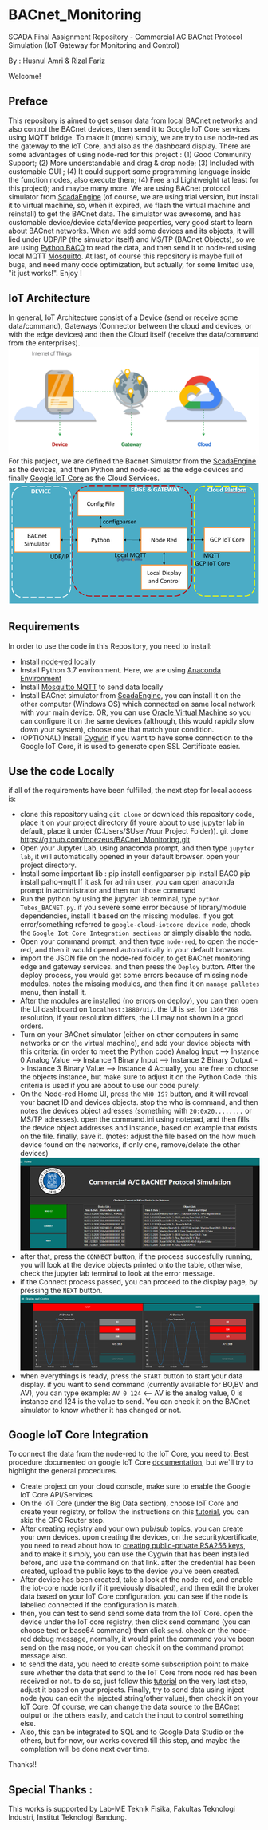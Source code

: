 # BACnet_Monitoring
SCADA Final Assignment Repository - Commercial AC BACnet Protocol Simulation (IoT Gateway for Monitoring and Control)

By : Husnul Amri & Rizal Fariz

Welcome!

## Preface

This repository is aimed to get sensor data from local BACnet networks and also control the BACnet devices, then send it to Google IoT Core services using MQTT bridge. To make it (more) simply, we are try to use node-red as the gateway to the IoT Core, and also as the dashboard display. 
There are some advantages of using node-red for this project : (1) Good Community Support; (2) More understandable and drag & drop node; (3) Included with customable GUI ; (4) It could support some programming language inside the function nodes, also execute them; (4) Free and Lightweight (at least for this project); and maybe many more. 
We are using BACnet protocol simulator from [ScadaEngine](http://www.scadaengine.com/software6.html) (of course, we are using trial version, but install it to virtual machine, so, when it expired, we flash the virtual machine and reinstall) to get the BACnet data. The simulator was awesome, and has customable device/device data/device properties, very good start to learn about BACnet networks. When we add some devices and its objects, it will lied under UDP/IP (the simulator itself) and MS/TP (BACnet Objects), so we are using [Python BAC0](https://bac0.readthedocs.io/en/latest/getstarted.html) to read the data, and then send it to node-red using local MQTT [Mosquitto](https://mosquitto.org/). At last, of course this repository is maybe full of bugs, and need many code optimization, but actually, for some limited use, "it just works!". Enjoy !

## IoT Architecture
In general, IoT Architecture consist of a Device (send or receive some data/command), Gateways (Connector between the cloud and devices, or with the edge devices) and then the Cloud itself (receive the data/command from the enterprises). 
![IoT General Architecture](/BACnet_Pictures/IoT_General.png)
For this project, we are defined the Bacnet Simulator from the [ScadaEngine](http://www.scadaengine.com/software6.html) as the devices, and then Python and node-red as the edge devices and finally [Google IoT Core](https://cloud.google.com/iot/docs/quickstart) as the Cloud Services. 
![BACnet Monitoring Architecture](/BACnet_Pictures/BACnet_Architecture.PNG)

## Requirements
In order to use the code in this Repository, you need to install: 
* Install [node-red](https://nodered.org/docs/getting-started/local) locally
* Install Python 3.7 environment. Here, we are using [Anaconda Environment](https://docs.anaconda.com/anaconda/install/)
* Install [Mosquitto MQTT](https://mosquitto.org/) to send data locally
* Install BACnet simulator from  [ScadaEngine](http://www.scadaengine.com/software6.html), you can install it on the other computer (Windows OS) which connected on same local network with your main device. OR, you can use [Oracle Virtual Machine](https://www.oracle.com/virtualization/technologies/vm/downloads/virtualbox-downloads.html) so you can configure it on the same devices (although, this would rapidly slow down your system), choose one that match your condition. 
* (OPTIONAL) Install [Cygwin](https://cygwin.com/install.html) if you want to have some connection to the Google IoT Core, it is used to generate open SSL Certificate easier. 

## Use the code Locally
if all of the requirements have been fulfilled, the next step for local access is: 
* clone this repository using `git clone` or download this repository code, place it on your project directory (if youre about to use jupyter lab in default, place it under (C:Users/$User/Your Project Folder)).
    git clone https://github.com/moezeus/BACnet_Monitoring.git
* Open your Jupyter Lab, using anaconda prompt, and then type `jupyter lab`, it will automatically opened in your default browser. open your project directory. 
* Install some important lib : 
    pip install configparser
    pip install BAC0
    pip install paho-mqtt
  If it ask for admin user, you can open anaconda prompt in administrator and then run those command
* Run the python by using the jupyter lab terminal, type `python Tubes_BACNET.py`. if you severe some error because of library/module dependencies, install it based on the missing modules. if you got error/something referred to `google-cloud-iotcore device node`, check the `Google Iot Core Integration sections` or simply disable the node.  
* Open your command prompt, and then type `node-red`, to open the node-red, and then it would opened automatically in your default browser.  
* import the JSON file on the node-red folder, to get BACnet monitoring edge and gateway services. and then press the `Deploy` button. After the deploy process, you would get some errors because of missing node modules. notes the missing modules, and then find it on `manage palletes` menu, then install it. 
* After the modules are installed (no errors on deploy), you can then open the UI dashboard on `localhost:1880/ui/`. the UI is set for `1366*768` resolution, if your resolution differs, the UI may not shown in a good orders.
* Turn on your BACnet simulator (either on other computers in same networks or on the virtual machine), and add your device objects with this criteria: (in order to meet the Python code)
    Analog Input --> Instance 0
    Analog Value --> Instance 1
    Binary Input --> Instance 2
    Binary Output -> Instance 3
    Binary Value --> Instance 4
  Actually, you are free to choose the objects instance, but make sure to adjust it on the Python Code. this criteria is used if you are about to use our code purely. 
* On the Node-red Home UI, press the `WHO IS?` button, and it will reveal your bacnet ID and devices objects. stop the who is command, and then notes the devices object adresses (something with `20:0x20........` or MS/TP adresses). open the command.ini using notepad, and then fills the device object addresses and instance, based on example that exists on the file. finally, save it. (notes: adjust the file based on the how much device found on the networks, if only one, remove/delete the other devices)
![Home GUI](/BACnet_Pictures/GUI_main.png)
* after that, press the `CONNECT` button, if the process succesfully running, you will look at the device objects printed onto the table, otherwise, check the jupyter lab terminal to look at the error message.
* if the Connect process passed, you can proceed to the display page, by pressing the `NEXT` button.
![Display Page](/BACnet_Pictures/GUI_display.png)
* when everythings is ready, press the `START` button to start your data display. if you want to send command (currently available for BO,BV and AV), you can type example: `AV 0 124` <-- AV is the analog value, 0 is instance and 124 is the value to send. You can check it on the BACnet simulator to know whether it has changed or not. 

## Google IoT Core Integration
To connect the data from the node-red to the IoT Core, you need to: 
Best procedure documented on google IoT Core [documentation](https://cloud.google.com/iot/docs/quickstart), but we`ll try to highlight the general procedures.
* Create project on your cloud console, make sure to enable the Google IoT Core API/Services
* On the IoT Core (under the Big Data section), choose IoT Core and create your registry, or follow the instructions on this [tutorial](https://www.opc-router.com/google-gcp-iot-core-mqtt-connection/), you can skip the OPC Router step. 
* After creating registry and your own pub/sub topics, you can create your own devices. upon creating the devices, on the security/certificate, you need to read about how to [creating public-private RSA256 keys](https://cloud.google.com/iot/docs/how-tos/credentials/keys), and to make it simply, you can use the Cygwin that has been installed before, and use the command on that link. after the credential has been created, upload the public keys to the device you`ve been created. 
* After device has been created, take a look at the node-red, and enable the iot-core node (only if it previously disabled), and then edit the broker data based on your IoT Core configuration. you can see if the node is labelled connected if the configuration is match. 
* then, you can test to send send some data from the IoT Core. open the device under the IoT core registry, then click send command (you can choose text or base64 command) then click `send`. check on the node-red debug message, normally, it would print the command you`ve been send on the msg node, or you can check it on the command prompt message also. 
* to send the data, you need to create some subscription point to make sure whether the data that send to the IoT Core from node red has been received or not. to do so, just follow this [tutorial](https://www.opc-router.com/google-gcp-iot-core-mqtt-connection/) on the very last step, adjust it based on your projects. Finally, try to send data using inject node (you can edit the injected string/other value), then check it on your IoT Core. Of course, we can change the data source to the BACnet output or the others easily, and catch the input to control something else.
* Also, this can be integrated to SQL and to Google Data Studio or the others, but for now, our works covered till this step, and maybe the completion will be done next over time. 

Thanks!!

## Special Thanks : 
This works is supported by Lab-ME Teknik Fisika, Fakultas Teknologi Industri, Institut Teknologi Bandung. 
 


